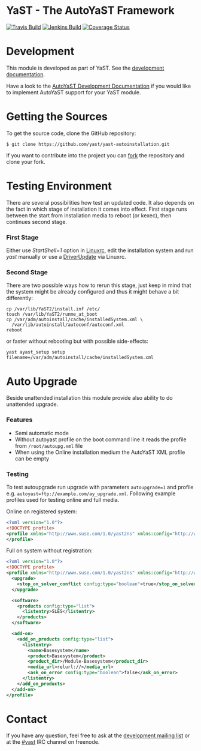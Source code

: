 YaST - The AutoYaST Framework
=============================

[![Travis Build](https://travis-ci.org/yast/yast-autoinstallation.svg?branch=master)](https://travis-ci.org/yast/yast-autoinstallation)
[![Jenkins Build](http://img.shields.io/jenkins/s/https/ci.opensuse.org/yast-autoinstallation-master.svg)](https://ci.opensuse.org/view/Yast/job/yast-autoinstallation-master/)
[![Coverage Status](https://coveralls.io/repos/github/yast/yast-autoinstallation/badge.svg?branch=master)](https://coveralls.io/github/yast/yast-autoinstallation?branch=master)


Development
===========

This module is developed as part of YaST. See the
[development documentation](http://yastgithubio.readthedocs.org/en/latest/development/).

Have a look to the [AutoYaST Development Documentation](http://yastgithubio.readthedocs.io/en/latest/autoyast-development/) if you would like to implement AutoYaST support for your YaST module.


Getting the Sources
===================

To get the source code, clone the GitHub repository:

    $ git clone https://github.com/yast/yast-autoinstallation.git

If you want to contribute into the project you can
[fork](https://help.github.com/articles/fork-a-repo/) the repository and clone your fork.


Testing Environment
===================

There are several possibilities how test an updated code. It also depends on
the fact in which stage of installation it comes into effect. First stage runs
between the start from installation media to reboot (or kexec), then continues
second stage.

### First Stage ###

Either use *StartShell=1* option in [Linuxrc](https://en.opensuse.org/SDB:Linuxrc),
edit the installation system and run *yast* manually or use
a [DriverUpdate](https://en.opensuse.org/SDB:Linuxrc#p_dud) via Linuxrc.

### Second Stage ###

There are two possible ways how to rerun this stage, just keep in mind that
the system might be already configured and thus it might behave
a bit differently:

  ```
  cp /var/lib/YaST2/install.inf /etc/
  touch /var/lib/YaST2/runme_at_boot
  cp /var/adm/autoinstall/cache/installedSystem.xml \
    /var/lib/autoinstall/autoconf/autoconf.xml
  reboot
  ```

or faster without rebooting but with possible side-effects:

  ```
  yast ayast_setup setup filename=/var/adm/autoinstall/cache/installedSystem.xml
  ```


Auto Upgrade
=============

Beside unattended installation this module provide also ability to do unattended upgrade.

### Features

- Semi automatic mode
- Without autoyast profile on the boot command line it reads the profile from `/root/autoupg.xml` file
- When using the Online installation medium the AutoYaST XML profile can be empty

### Testing

To test autoupgrade run upgrade with parameters `autoupgrade=1` and profile e.g.
`autoyast=ftp://example.com/ay_upgrade.xml`. Following example profiles used
for testing online and full media.

Online on registered system:
```xml
<?xml version="1.0"?>
<!DOCTYPE profile>
<profile xmlns="http://www.suse.com/1.0/yast2ns" xmlns:config="http://www.suse.com/1.0/configns">
</profile>
```

Full on system without registration:
```xml
<?xml version="1.0"?>
<!DOCTYPE profile>
<profile xmlns="http://www.suse.com/1.0/yast2ns" xmlns:config="http://www.suse.com/1.0/configns">
  <upgrade>
    <stop_on_solver_conflict config:type="boolean">true</stop_on_solver_conflict>
  </upgrade>

  <software>
    <products config:type="list">
      <listentry>SLES</listentry>
    </products>
  </software>

  <add-on>
    <add_on_products config:type="list">
      <listentry>
        <name>Basesystem</name>
        <product>Basesystem</product>
        <product_dir>/Module-Basesystem</product_dir>
        <media_url>relurl://</media_url>
        <ask_on_error config:type="boolean">false</ask_on_error>
      </listentry>
    </add_on_products>
  </add-on>
</profile>
```

Contact
=======

If you have any question, feel free to ask at the [development mailing
list](http://lists.opensuse.org/yast-devel/) or at the
[#yast](https://webchat.freenode.net/?channels=%23yast) IRC channel on freenode.
